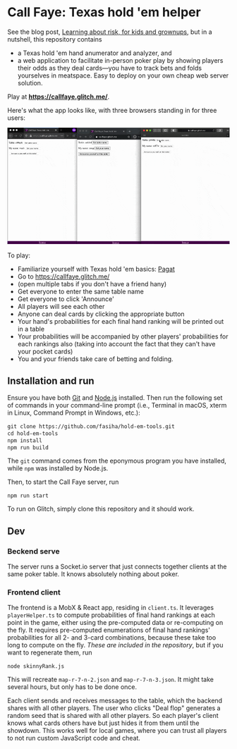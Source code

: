 # Call Faye: Texas hold 'em helper

See the blog post, [Learning about risk, for kids and grownups](https://fasiha.github.io/post/risk-for-kids-and-grownups/), but in a nutshell, this repository contains 
- a Texas hold 'em hand anumerator and analyzer, and
- a web application to facilitate in-person poker play by showing players their odds as they deal cards—you have to track bets and folds yourselves in meatspace. Easy to deploy on your own cheap web server solution.

Play at **https://callfaye.glitch.me/**. 

Here's what the app looks like, with three browsers standing in for three users:

![Call Faye animation](callfaye.gif)

To play:
- Familiarize yourself with Texas hold 'em basics: [Pagat](https://www.pagat.com/poker/variants/texasholdem.html)
- Go to https://callfaye.glitch.me/
- (open multiple tabs if you don't have a friend hany)
- Get everyone to enter the same table name
- Get everyone to click 'Announce'
- All players will see each other
- Anyone can deal cards by clicking the appropriate button
- Your hand's probabilities for each final hand ranking will be printed out in a table
- Your probabilities will be accompanied by other players' probabilities for each rankings also (taking into account the fact that they can't have your pocket cards)
- You and your friends take care of betting and folding.

## Installation and run
Ensure you have both [Git](https://git-scm.com/) and [Node.js](https://nodejs.org/) installed. Then run the following set of commands in your command-line prompt  (i.e., Terminal in macOS, xterm in Linux, Command Prompt in Windows, etc.):
```console
git clone https://github.com/fasiha/hold-em-tools.git
cd hold-em-tools
npm install
npm run build
```
The `git` command comes from the eponymous program you have installed, while `npm` was installed by Node.js.

Then, to start the Call Faye server, run
```
npm run start
```

To run on Glitch, simply clone this repository and it should work.

## Dev
### Beckend serve
The server runs a Socket.io server that just connects together clients at the same poker table. It knows absolutely nothing about poker.

### Frontend client
The frontend is a MobX & React app, residing in `client.ts`. It leverages `playerHelper.ts` to compute probabilities of final hand rankings at each point in the game, either using the pre-computed data or re-computing on the fly. It requires pre-computed enumerations of final hand rankings' probabilities for all 2- and 3-card combinations, because these take too long to compute on the fly. *These are included in the repository*, but if you want to regenerate them, run
```
node skinnyRank.js
```
This will recreate `map-r-7-n-2.json` and `map-r-7-n-3.json`. It might take several hours, but only has to be done once.

Each client sends and receives messages to the table, which the backend shares with all other players. The user who clicks "Deal flop" generates a random seed that is shared with all other players. So each player's client knows what cards others have but just hides it from them until the showdown. This works well for local games, where you can trust all players to not run custom JavaScript code and cheat.
